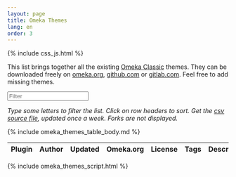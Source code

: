 ```yaml
---
layout: page
title: Omeka Themes
lang: en
order: 3
---
```


{% include css_js.html %}

This list brings together all the existing [Omeka Classic](https://omeka.org/classic) themes.
They can be downloaded freely on [omeka.org](https://omeka.org/classic/themes), [github.com](https://github.com) or [gitlab.com](https://gitlab.com).
Feel free to add missing themes.

<div class="container-fluid">
<div id="entry-list">
    <div class="row" style="margin-bottom:10px;">
        <input type="text" class="search form-control" placeholder="Filter" />
    </div>
    <p><em>
    Type some letters to filter the list. Click on row headers to sort. Get the <a href="https://github.com/Daniel-KM/UpgradeToOmekaS/blob/master/_data/omeka_themes.csv">csv source file</a>, updated once a week. Forks are not displayed.
    </em></p>
    <div class="row">
        <table class="table table-striped">
            <thead>
                <tr>
                    <th><span class="sort" data-sort="addon-link">Plugin</span></th>
                    <th><span class="sort" data-sort="addon-author">Author</span></th>
                    <th><span class="sort" data-sort="addon-updated">Updated</span></th>
                    <th><span class="sort" data-sort="addon-omeka-org">Omeka.org</span></th>
                    <th><span class="sort" data-sort="addon-license">License</span></th>
                    <th><span class="sort" data-sort="addon-tags">Tags</span></th>
                    <th><span class="sort" data-sort="addon-description">Description</span></th>
                    <th><span class="sort" data-sort="addon-downloads" title="Warning: The number of downloads don’t mean popularity. In particular, some addons have no release and some other ones have many releases.">Downloads</span></th>
                </tr>
            </thead>
            {% include omeka_themes_table_body.md %}
        </table>
    </div>
</div>
</div>

{% include omeka_themes_script.html %}
